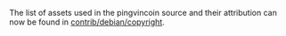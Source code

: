 The list of assets used in the pingvincoin source and their attribution can now be found in [contrib/debian/copyright](../contrib/debian/copyright).
